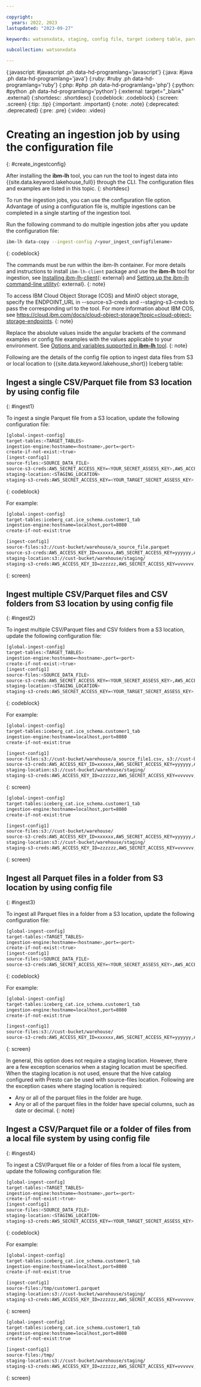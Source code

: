 ```yaml
---

copyright:
  years: 2022, 2023
lastupdated: "2023-09-27"

keywords: watsonxdata, staging, config file, target iceberg table, parquet, csv, command line, cli

subcollection: watsonxdata

---
```


{:javascript: #javascript .ph data-hd-programlang='javascript'}
{:java: #java .ph data-hd-programlang='java'}
{:ruby: #ruby .ph data-hd-programlang='ruby'}
{:php: #php .ph data-hd-programlang='php'}
{:python: #python .ph data-hd-programlang='python'}
{:external: target="_blank" .external}
{:shortdesc: .shortdesc}
{:codeblock: .codeblock}
{:screen: .screen}
{:tip: .tip}
{:important: .important}
{:note: .note}
{:deprecated: .deprecated}
{:pre: .pre}
{:video: .video}

# Creating an ingestion job by using the configuration file
{: #create_ingestconfig}

After installing the **ibm-lh** tool, you can run the tool to ingest data into {{site.data.keyword.lakehouse_full}} through the CLI. The configuration files and examples are listed in this topic.
{: shortdesc}

To run the ingestion jobs, you can use the configuration file option. Advantage of using a configuration file is, multiple ingestions can be completed in a single starting of the ingestion tool.

Run the following command to do multiple ingestion jobs after you update the configuration file:

   ```bash
   ibm-lh data-copy --ingest-config /<your_ingest_configfilename>
   ```
   {: codeblock}

The commands must be run within the ibm-lh container. For more details and instructions to install `ibm-lh-client` package and use the **ibm-lh** tool for ingestion, see [Installing ibm-lh-client](https://www.ibm.com/docs/en/watsonxdata/1.0.x?topic=package-installing-lh-client){: external} and [Setting up the ibm-lh command-line utility](https://www.ibm.com/docs/en/watsonxdata/1.0.x?topic=package-setting-up-lh-cli-utility){: external}.
{: note}

To access IBM Cloud Object Storage (COS) and MinIO object storage, specify the ENDPOINT_URL in --source-s3-creds and --staging-s3-creds to pass the corresponding url to the tool. For more information about IBM COS, see https://cloud.ibm.com/docs/cloud-object-storage?topic=cloud-object-storage-endpoints.
{: note}

Replace the absolute values inside the angular brackets of the command examples or config file examples with the values applicable to your environment. See [Options and variables supported in **ibm-lh** tool](watsonxdata?topic=watsonxdata-cli_commands).
{: note}

Following are the details of the config file option to ingest data files from S3 or local location to {{site.data.keyword.lakehouse_short}} Iceberg table:

## Ingest a single CSV/Parquet file from S3 location by using config file
{: #ingest1}

To ingest a single Parquet file from a S3 location, update the following configuration file:

```bash
[global-ingest-config]
target-tables:<TARGET_TABLES>
ingestion-engine:hostname=<hostname>,port=<port>
create-if-not-exist:<true>
[ingest-config1]
source-files:<SOURCE_DATA_FILE>
source-s3-creds:AWS_SECRET_ACCESS_KEY=<YOUR_SECRET_ASSESS_KEY>,AWS_ACCESS_KEY_ID=<YOUR_ACCESS_KEY_ID>,AWS_REGION=<YOUR_REGION>, BUCKET_NAME=<YOUR_BUCKET>, ENDPOINT_URL=<YOUR_ENDPOINT_URL>
staging-location:<STAGING_LOCATION>
staging-s3-creds:AWS_SECRET_ACCESS_KEY=<YOUR_TARGET_SECRET_ASSESS_KEY>,AWS_ACCESS_KEY_ID=<YOUR_TARGET_ACCESS_KEY_ID>,AWS_REGION=<YOUR_TARGET_REGION>, BUCKET_NAME=<YOUR_TARGET_BUCKET>, ENDPOINT_URL=<YOUR_TARGET_ENDPOINT_URL>
```
{: codeblock}

For example:
```bash
[global-ingest-config]
target-tables:iceberg_cat.ice_schema.customer1_tab
ingestion-engine:hostname=localhost,port=8080
create-if-not-exist:true

[ingest-config1]
source-files:s3://cust-bucket/warehouse/a_source_file.parquet
source-s3-creds:AWS_ACCESS_KEY_ID=xxxxxx,AWS_SECRET_ACCESS_KEY=yyyyyy,AWS_REGION=us-east-1,BUCKET_NAME=cust-bucket
staging-location:s3://cust-bucket/warehouse/staging/
staging-s3-creds:AWS_ACCESS_KEY_ID=zzzzzz,AWS_SECRET_ACCESS_KEY=vvvvvv,ENDPOINT=http://some_site/xxx.com?addsf:dfsdf,AWS_REGION=us-east-1,BUCKET_NAME=cust-bucket
```
{: screen}

## Ingest multiple CSV/Parquet files and CSV folders from S3 location by using config file
{: #ingest2}

To ingest multiple CSV/Parquet files and CSV folders from a S3 location, update the following configuration file:

```bash
[global-ingest-config]
target-tables:<TARGET_TABLES>
ingestion-engine:hostname=<hostname>,port=<port>
create-if-not-exist:<true>
[ingest-config1]
source-files:<SOURCE_DATA_FILE>
source-s3-creds:AWS_SECRET_ACCESS_KEY=<YOUR_SECRET_ASSESS_KEY>,AWS_ACCESS_KEY_ID=<YOUR_ACCESS_KEY_ID>,AWS_REGION=<YOUR_REGION>, BUCKET_NAME=<YOUR_BUCKET>, ENDPOINT_URL=<YOUR_ENDPOINT_URL>
staging-location:<STAGING_LOCATION>
staging-s3-creds:AWS_SECRET_ACCESS_KEY=<YOUR_TARGET_SECRET_ASSESS_KEY>,AWS_ACCESS_KEY_ID=<YOUR_TARGET_ACCESS_KEY_ID>,AWS_REGION=<YOUR_TARGET_REGION>, BUCKET_NAME=<YOUR_TARGET_BUCKET>, ENDPOINT_URL=<YOUR_TARGET_ENDPOINT_URL>
```
{: codeblock}

For example:
```bash
[global-ingest-config]
target-tables:iceberg_cat.ice_schema.customer1_tab
ingestion-engine:hostname=localhost,port=8080
create-if-not-exist:true

[ingest-config1]
source-files:s3://cust-bucket/warehouse/a_source_file1.csv, s3://cust-bucket/warehouse/a_source_file2.csv
source-s3-creds:AWS_ACCESS_KEY_ID=xxxxxx,AWS_SECRET_ACCESS_KEY=yyyyyy,AWS_REGION=us-east-1,BUCKET_NAME=cust-bucket
staging-location:s3://cust-bucket/warehouse/staging/
staging-s3-creds:AWS_ACCESS_KEY_ID=zzzzzz,AWS_SECRET_ACCESS_KEY=vvvvvv,ENDPOINT=http://some_site/xxx.com?addsf:dfsdf,AWS_REGION=us-east-1,BUCKET_NAME=cust-bucket
```
{: screen}

```bash
[global-ingest-config]
target-tables:iceberg_cat.ice_schema.customer1_tab
ingestion-engine:hostname=localhost,port=8080
create-if-not-exist:true

[ingest-config1]
source-files:s3://cust-bucket/warehouse/
source-s3-creds:AWS_ACCESS_KEY_ID=xxxxxx,AWS_SECRET_ACCESS_KEY=yyyyyy,AWS_REGION=us-east-1,BUCKET_NAME=cust-bucket
staging-location:s3://cust-bucket/warehouse/staging/
staging-s3-creds:AWS_ACCESS_KEY_ID=zzzzzz,AWS_SECRET_ACCESS_KEY=vvvvvv,ENDPOINT=http://some_site/xxx.com?addsf:dfsdf,AWS_REGION=us-east-1,BUCKET_NAME=cust-bucket
```
{: screen}

## Ingest all Parquet files in a folder from S3 location by using config file
{: #ingest3}

To ingest all Parquet files in a folder from a S3 location, update the following configuration file:

```bash
[global-ingest-config]
target-tables:<TARGET_TABLES>
ingestion-engine:hostname=<hostname>,port=<port>
create-if-not-exist:<true>
[ingest-config1]
source-files:<SOURCE_DATA_FILE>
source-s3-creds:AWS_SECRET_ACCESS_KEY=<YOUR_SECRET_ASSESS_KEY>,AWS_ACCESS_KEY_ID=<YOUR_ACCESS_KEY_ID>,AWS_REGION=<YOUR_REGION>, BUCKET_NAME=<YOUR_BUCKET>, ENDPOINT_URL=<YOUR_ENDPOINT_URL>
```
{: codeblock}

For example:
```bash
[global-ingest-config]
target-tables:iceberg_cat.ice_schema.customer1_tab
ingestion-engine:hostname=localhost,port=8080
create-if-not-exist:true

[ingest-config1]
source-files:s3://cust-bucket/warehouse/
source-s3-creds:AWS_ACCESS_KEY_ID=xxxxxx,AWS_SECRET_ACCESS_KEY=yyyyyy,AWS_REGION=us-east-1,BUCKET_NAME=cust-bucket
```
{: screen}

In general, this option does not require a staging location. However, there are a few exception scenarios when a staging location must be specified. When the staging location is not used, ensure that the hive catalog configured with Presto can be used with source-files location. Following are the exception cases where staging location is required:
- Any or all of the parquet files in the folder are huge.
- Any or all of the parquet files in the folder have special columns, such as date or decimal.
{: note}

## Ingest a CSV/Parquet file or a folder of files from a local file system by using config file
{: #ingest4}

To ingest a CSV/Parquet file or a folder of files from a local file system, update the following configuration file:

```bash
[global-ingest-config]
target-tables:<TARGET_TABLES>
ingestion-engine:hostname=<hostname>,port=<port>
create-if-not-exist:<true>
[ingest-config1]
source-files:<SOURCE_DATA_FILE>
staging-location:<STAGING_LOCATION>
staging-s3-creds:AWS_SECRET_ACCESS_KEY=<YOUR_TARGET_SECRET_ASSESS_KEY>,AWS_ACCESS_KEY_ID=<YOUR_TARGET_ACCESS_KEY_ID>,AWS_REGION=<YOUR_TARGET_REGION>, BUCKET_NAME=<YOUR_TARGET_BUCKET>, ENDPOINT_URL=<YOUR_TARGET_ENDPOINT_URL>
```
{: codeblock}

For example:
```bash
[global-ingest-config]
target-tables:iceberg_cat.ice_schema.customer1_tab
ingestion-engine:hostname=localhost,port=8080
create-if-not-exist:true

[ingest-config1]
source-files:/tmp/customer1.parquet
staging-location:s3://cust-bucket/warehouse/staging/
staging-s3-creds:AWS_ACCESS_KEY_ID=zzzzzz,AWS_SECRET_ACCESS_KEY=vvvvvv,ENDPOINT=http://some_site/xxx.com?addsf:dfsdf,AWS_REGION=us-east-1,BUCKET_NAME=cust-bucket
```
{: screen}

```bash
[global-ingest-config]
target-tables:iceberg_cat.ice_schema.customer1_tab
ingestion-engine:hostname=localhost,port=8080
create-if-not-exist:true

[ingest-config1]
source-files:/tmp/
staging-location:s3://cust-bucket/warehouse/staging/
staging-s3-creds:AWS_ACCESS_KEY_ID=zzzzzz,AWS_SECRET_ACCESS_KEY=vvvvvv,ENDPOINT=http://some_site/xxx.com?addsf:dfsdf,AWS_REGION=us-east-1,BUCKET_NAME=cust-bucket
```
{: screen}
